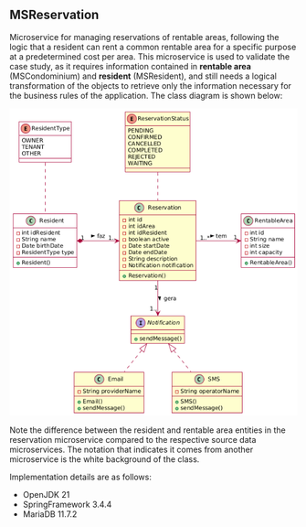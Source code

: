 ## MSReservation

Microservice for managing reservations of rentable areas, following the logic that a resident can rent a common rentable area for a specific purpose at a predetermined cost per area. This microservice is used to validate the case study, as it requires information contained in <b>rentable area</b> (MSCondominium) and <b>resident</b> (MSResident), and still needs a logical transformation of the objects to retrieve only the information necessary for the business rules of the application. The class diagram is shown below:

![Error loading image](../MSReserva.png)

Note the difference between the resident and rentable area entities in the reservation microservice compared to the respective source data microservices. The notation that indicates it comes from another microservice is the white background of the class.

Implementation details are as follows:
- OpenJDK 21
- SpringFramework 3.4.4
- MariaDB 11.7.2